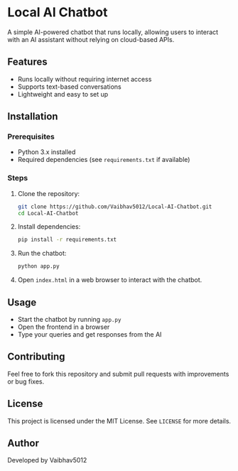 # Local AI Chatbot

A simple AI-powered chatbot that runs locally, allowing users to interact with an AI assistant without relying on cloud-based APIs.

## Features
- Runs locally without requiring internet access
- Supports text-based conversations
- Lightweight and easy to set up

## Installation
### Prerequisites
- Python 3.x installed
- Required dependencies (see `requirements.txt` if available)

### Steps
1. Clone the repository:
   ```sh
   git clone https://github.com/Vaibhav5012/Local-AI-Chatbot.git
   cd Local-AI-Chatbot
   ```
2. Install dependencies:
   ```sh
   pip install -r requirements.txt
   ```
3. Run the chatbot:
   ```sh
   python app.py
   ```
4. Open `index.html` in a web browser to interact with the chatbot.

## Usage
- Start the chatbot by running `app.py`
- Open the frontend in a browser
- Type your queries and get responses from the AI

## Contributing
Feel free to fork this repository and submit pull requests with improvements or bug fixes.

## License
This project is licensed under the MIT License. See `LICENSE` for more details.

## Author
Developed by Vaibhav5012

